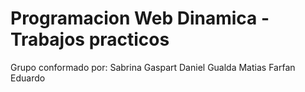 # Programacion Web Dinamica - Trabajos practicos

Grupo conformado por:
  Sabrina Gaspart
  Daniel Gualda
  Matias Farfan Eduardo

